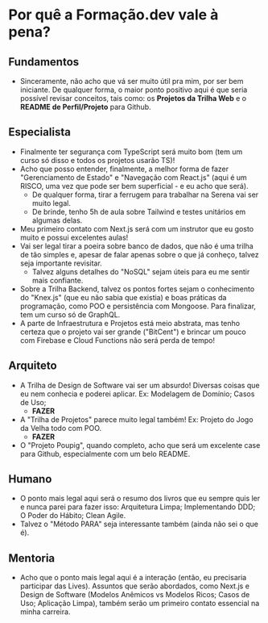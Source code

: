 # Por quê a Formação.dev vale à pena?

## Fundamentos

- Sinceramente, não acho que vá ser muito útil pra mim, por ser bem iniciante. De qualquer forma, o maior ponto positivo aqui é que seria possível revisar conceitos, tais como: os **Projetos da Trilha Web** e o **README de Perfil/Projeto** para Github.

## Especialista

- Finalmente ter segurança com TypeScript será muito bom (tem um curso só disso e todos os projetos usarão TS)!
- Acho que posso entender, finalmente, a melhor forma de fazer "Gerenciamento de Estado" e "Navegação com React.js" (aqui é um RISCO, uma vez que pode ser bem superficial - e eu acho que será).
  - De qualquer forma, tirar a ferrugem para trabalhar na Serena vai ser muito legal.
  - De brinde, tenho 5h de aula sobre Tailwind e testes unitários em algumas delas.
- Meu primeiro contato com Next.js será com um instrutor que eu gosto muito e possui excelentes aulas!
- Vai ser legal tirar a poeira sobre banco de dados, que não é uma trilha de tão simples e, apesar de falar apenas sobre o que já conheço, talvez seja importante revisitar.
  - Talvez alguns detalhes do "NoSQL" sejam úteis para eu me sentir mais confiante.
- Sobre a Trilha Backend, talvez os pontos fortes sejam o conhecimento do "Knex.js" (que eu não sabia que existia) e boas práticas da programação, como POO e persistência com Mongoose. Para finalizar, tem um curso só de GraphQL.
- A parte de Infraestrutura e Projetos está meio abstrata, mas tenho certeza que o projeto vai ser grande ("BitCent") e brincar um pouco com Firebase e Cloud Functions não será perda de tempo!

## Arquiteto

- A Trilha de Design de Software vai ser um absurdo! Diversas coisas que eu nem conhecia e poderei aplicar. Ex: Modelagem de Domínio; Casos de Uso;
  - **FAZER**
- A "Trilha de Projetos" parece muito legal também! Ex: Projeto do Jogo da Velha todo com POO.
  - **FAZER**
- O "Projeto Poupig", quando completo, acho que será um excelente case para Github, especialmente com um belo README.

## Humano

- O ponto mais legal aqui será o resumo dos livros que eu sempre quis ler e nunca parei para fazer isso: Arquitetura Limpa; Implementando DDD; O Poder do Hábito; Clean Agile.
- Talvez o "Método PARA" seja interessante também (ainda não sei o que é).

## Mentoria

- Acho que o ponto mais legal aqui é a interação (então, eu precisaria participar das Lives). Assuntos que serão abordados, como Next.js e Design de Software (Modelos Anêmicos vs Modelos Ricos; Casos de Uso; Aplicação Limpa), também serão um primeiro contato essencial na minha carreira.
